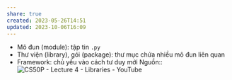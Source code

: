 ```yaml
---
share: true
created: 2023-05-26T14:51
updated: 2023-10-06T16:09
---
```

- Mô đun (module): tập tin `.py`
- Thư viện (library), gói (package): thư mục chứa nhiều mô đun liên quan
- Framework: chủ yếu vào cách tư duy mới
Nguồn:: ![CS50P - Lecture 4 - Libraries - YouTube](https://youtu.be/MztLZWibctI)
